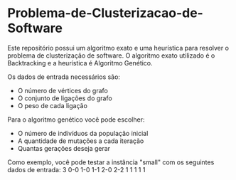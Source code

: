 # Problema-de-Clusterizacao-de-Software
Este repositório possui um algoritmo exato e uma heurística para resolver o problema de clusterização de software. O algoritmo exato utilizado é o Backtracking e a heurística é Algoritmo Genético.

Os dados de entrada necessários são:
- O número de vértices do grafo
- O conjunto de ligações do grafo
- O peso de cada ligação

Para o algoritmo genético você pode escolher:
- O número de indivíduos da população inicial
- A quantidade de mutações a cada iteração
- Quantas gerações deseja gerar

Como exemplo, você pode testar a instância "small" com os seguintes dados de entrada:
3
0-0 1-0 1-1 2-0 2-2
1 1 1 1 1
